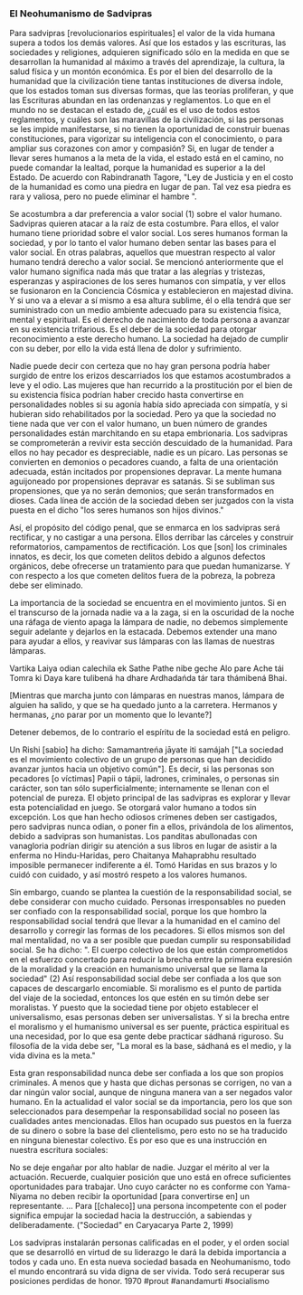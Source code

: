 ### El Neohumanismo de Sadvipras

Para sadvipras [revolucionarios espirituales] el valor de la vida humana supera a todos los demás valores. Así que los estados y las escrituras, las sociedades y religiones, adquieren significado sólo en la medida en que se desarrollan la humanidad al máximo a través del aprendizaje, la cultura, la salud física y un montón económica. Es por el bien del desarrollo de la humanidad que la civilización tiene tantas instituciones de diversa índole, que los estados toman sus diversas formas, que las teorías proliferan, y que las Escrituras abundan en las ordenanzas y reglamentos. Lo que en el mundo no se destacan el estado de, ¿cuál es el uso de todos estos reglamentos, y cuáles son las maravillas de la civilización, si las personas se les impide manifestarse, si no tienen la oportunidad de construir buenas constituciones, para vigorizar su inteligencia con el conocimiento, o para ampliar sus corazones con amor y compasión? Si, en lugar de tender a llevar seres humanos a la meta de la vida, el estado está en el camino, no puede comandar la lealtad, porque la humanidad es superior a la del Estado. De acuerdo con Rabindranath Tagore, "Ley de Justicia y en el costo de la humanidad es como una piedra en lugar de pan. Tal vez esa piedra es rara y valiosa, pero no puede eliminar el hambre ".

Se acostumbra a dar preferencia a valor social (1) sobre el valor humano. Sadvipras quieren atacar a la raíz de esta costumbre. Para ellos, el valor humano tiene prioridad sobre el valor social. Los seres humanos forman la sociedad, y por lo tanto el valor humano deben sentar las bases para el valor social. En otras palabras, aquellos que muestran respecto al valor humano tendrá derecho a valor social. Se mencionó anteriormente que el valor humano significa nada más que tratar a las alegrías y tristezas, esperanzas y aspiraciones de los seres humanos con simpatía, y ver ellos se fusionaron en la Conciencia Cósmica y establecieron en majestad divina. Y si uno va a elevar a sí mismo a esa altura sublime, él o ella tendrá que ser suministrado con un medio ambiente adecuado para su existencia física, mental y espiritual. Es el derecho de nacimiento de toda persona a avanzar en su existencia trifarious. Es el deber de la sociedad para otorgar reconocimiento a este derecho humano. La sociedad ha dejado de cumplir con su deber, por ello la vida está llena de dolor y sufrimiento.

Nadie puede decir con certeza que no hay gran persona podría haber surgido de entre los erizos descarriados los que estamos acostumbrados a leve y el odio. Las mujeres que han recurrido a la prostitución por el bien de su existencia física podrían haber crecido hasta convertirse en personalidades nobles si su agonía había sido apreciada con simpatía, y si hubieran sido rehabilitados por la sociedad. Pero ya que la sociedad no tiene nada que ver con el valor humano, un buen número de grandes personalidades están marchitando en su etapa embrionaria. Los sadvipras se comprometerán a revivir esta sección descuidado de la humanidad. Para ellos no hay pecador es despreciable, nadie es un pícaro. Las personas se convierten en demonios o pecadores cuando, a falta de una orientación adecuada, están incitados por propensiones depravar. La mente humana aguijoneado por propensiones depravar es satanás. Si se subliman sus propensiones, que ya no serán demonios; que serán transformados en dioses. Cada línea de acción de la sociedad deben ser juzgados con la vista puesta en el dicho "los seres humanos son hijos divinos."

Así, el propósito del código penal, que se enmarca en los sadvipras será rectificar, y no castigar a una persona. Ellos derribar las cárceles y construir reformatorios, campamentos de rectificación. Los que [son] los criminales innatos, es decir, los que cometen delitos debido a algunos defectos orgánicos, debe ofrecerse un tratamiento para que puedan humanizarse. Y con respecto a los que cometen delitos fuera de la pobreza, la pobreza debe ser eliminado.

La importancia de la sociedad se encuentra en el movimiento juntos. Si en el transcurso de la jornada nadie va a la zaga, si en la oscuridad de la noche una ráfaga de viento apaga la lámpara de nadie, no debemos simplemente seguir adelante y dejarlos en la estacada. Debemos extender una mano para ayudar a ellos, y reavivar sus lámparas con las llamas de nuestras lámparas.

Vartika Laiya odian calechila ek Sathe
Pathe nibe geche Alo pare Ache tái
Tomra ki Daya kare tulibená ha dhare
Ardhadańda tár tara thámibená Bhai.

[Mientras que marcha junto con lámparas en nuestras manos, lámpara de alguien ha salido, y que se ha quedado junto a la carretera. Hermanos y hermanas, ¿no parar por un momento que lo levante?]

Detener debemos, de lo contrario el espíritu de la sociedad está en peligro.

Un Rishi [sabio] ha dicho: Samamantreńa jāyate iti samájah ["La sociedad es el movimiento colectivo de un grupo de personas que han decidido avanzar juntos hacia un objetivo común"]. Es decir, si las personas son pecadores [o víctimas] Papii o tápii, ladrones, criminales, o personas sin carácter, son tan sólo superficialmente; internamente se llenan con el potencial de pureza. El objeto principal de las sadvipras es explorar y llevar esta potencialidad en juego. Se otorgará valor humano a todos sin excepción. Los que han hecho odiosos crímenes deben ser castigados, pero sadvipras nunca odian, o poner fin a ellos, privándola de los alimentos, debido a sadvipras son humanistas. Los panditas abullonadas con vanagloria podrían dirigir su atención a sus libros en lugar de asistir a la enferma no Hindu-Haridas, pero Chaitanya Mahaprabhu resultado imposible permanecer indiferente a él. Tomó Haridas en sus brazos y lo cuidó con cuidado, y así mostró respeto a los valores humanos.

Sin embargo, cuando se plantea la cuestión de la responsabilidad social, se debe considerar con mucho cuidado. Personas irresponsables no pueden ser confiado con la responsabilidad social, porque los que hombro la responsabilidad social tendrá que llevar a la humanidad en el camino del desarrollo y corregir las formas de los pecadores. Si ellos mismos son del mal mentalidad, no va a ser posible que puedan cumplir su responsabilidad social. Se ha dicho: ". El cuerpo colectivo de los que están comprometidos en el esfuerzo concertado para reducir la brecha entre la primera expresión de la moralidad y la creación en humanismo universal que se llama la sociedad" (2) Así responsabilidad social debe ser confiada a los que son capaces de descargarlo encomiable. Si moralismo es el punto de partida del viaje de la sociedad, entonces los que estén en su timón debe ser moralistas. Y puesto que la sociedad tiene por objeto establecer el universalismo, esas personas deben ser universalistas. Y si la brecha entre el moralismo y el humanismo universal es ser puente, práctica espiritual es una necesidad, por lo que esa gente debe practicar sádhaná riguroso. Su filosofía de la vida debe ser, "La moral es la base, sádhaná es el medio, y la vida divina es la meta."

Esta gran responsabilidad nunca debe ser confiada a los que son propios criminales. A menos que y hasta que dichas personas se corrigen, no van a dar ningún valor social, aunque de ninguna manera van a ser negados valor humano. En la actualidad el valor social se da importancia, pero los que son seleccionados para desempeñar la responsabilidad social no poseen las cualidades antes mencionadas. Ellos han ocupado sus puestos en la fuerza de su dinero o sobre la base del clientelismo, pero esto no se ha traducido en ninguna bienestar colectivo. Es por eso que es una instrucción en nuestra escritura sociales:

No se deje engañar por alto hablar de nadie. Juzgar el mérito al ver la actuación. Recuerde, cualquier posición que uno está en ofrece suficientes oportunidades para trabajar. Uno cuyo carácter no es conforme con Yama-Niyama no deben recibir la oportunidad [para convertirse en] un representante. ... Para [[chaleco]] una persona incompetente con el poder significa empujar la sociedad hacia la destrucción, a sabiendas y deliberadamente. ("Sociedad" en Caryacarya Parte 2, 1999)

Los sadvipras instalarán personas calificadas en el poder, y el orden social que se desarrolló en virtud de su liderazgo le dará la debida importancia a todos y cada uno. En esta nueva sociedad basada en Neohumanismo, todo el mundo encontrará su vida digna de ser vivida. Todo será recuperar sus posiciones perdidas de honor.
1970
#prout #anandamurti #socialismo
